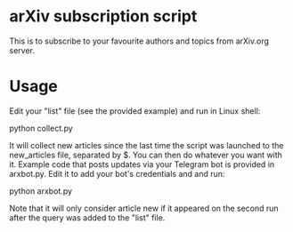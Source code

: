 # arXiv subscription script
This is to subscribe to your favourite authors and topics from arXiv.org server. 

# Usage

Edit your "list" file (see the provided example) and run in Linux shell:

python collect.py

It will collect new articles since the last time the script was launched to the new_articles file,
separated by $. You can then do whatever you want with it. Example code that posts updates via your Telegram bot
is provided in arxbot.py. Edit it to add your bot's credentials and and run:

python arxbot.py

Note that it will only consider article new if it appeared on the second 
run after the query was added to the "list" file.
